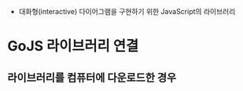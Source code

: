 - 대화형(interactive) 다이어그램을 구현하기 위한 JavaScript의 라이브러리

# GoJS 라이브러리 연결
## 라이브러리를 컴퓨터에 다운로드한 경우
```html

```
